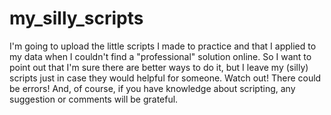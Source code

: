 # my_silly_scripts

I'm going to upload the little scripts I made to practice and that I applied to my data when I couldn't find a "professional" solution online.
So I want to point out that I'm sure there are better ways to do it, but I leave my (silly) scripts just in case they would helpful for someone. Watch out! There could be errors!
And, of course, if you have knowledge about scripting, any suggestion or comments will be grateful. 
